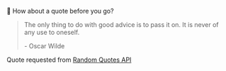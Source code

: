 📣 How about a quote before you go?

> The only thing to do with good advice is to pass it on. It is never of any use to oneself.
>
> <p>- Oscar Wilde</p>

Quote requested from [Random Quotes API](https://github.com/lukePeavey/quotable)
